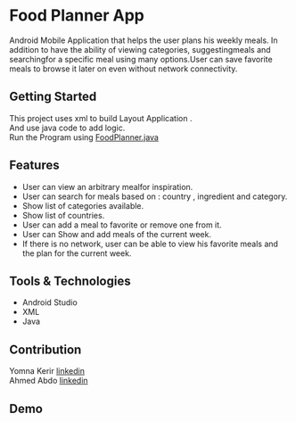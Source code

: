 
# Food Planner App
Android Mobile Application that helps the user plans his weekly meals. In addition to have the ability of viewing categories, suggestingmeals and searchingfor a specific meal using many options.User can save favorite meals to browse it later on even without network connectivity.




## Getting Started
This project uses xml to build Layout Application .\
And use java code to add logic.\
Run the Program using [FoodPlanner.java](https://github.com/AhmedAbdo12345/FoodPlannerApp)
## Features

- User can view an arbitrary mealfor inspiration.
- User can search for meals based on : country , ingredient and category.
- Show list of categories available.
- Show list of countries.
- User can add a meal to favorite or remove one from it.
- User can Show and add meals of the current week.
- If there is no network, user can be able to view his favorite meals and the plan for the current week.

## Tools & Technologies

- Android Studio
- XML
- Java




## Contribution



Yomna Kerir [linkedin](https://www.linkedin.com/in/yomna-kerir-2117381ba/)\
Ahmed Abdo [linkedin](https://www.linkedin.com/in/marwan-elbahnasawy/)
## Demo



